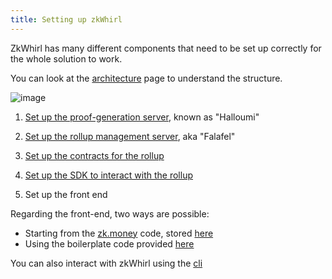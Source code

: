 ```yaml
---
title: Setting up zkWhirl
---
```


ZkWhirl has many different components that need to be set up correctly for the whole solution to work.

You can look at the [architecture](/docs/basics/zkwirl-architecture) page to understand the structure.

![image](/diagram.png)

1. [Set up the proof-generation server](halloumi), known as "Halloumi"

2. [Set up the rollup management server](falafel), aka "Falafel"

3. [Set up the contracts for the rollup](/docs/contracts/getting-started-rollup)

4. [Set up the SDK to interact with the rollup](/docs/sdk/setup)

5. Set up the front end

Regarding the front-end, two ways are possible: 

- Starting from the [zk.money](https://zk.money/) code, stored [here](https://github.com/AztecProtocol/zk-money)
- Using the boilerplate code provided [here](https://github.com/AztecProtocol/aztec-frontend-boilerplate)

You can also interact with zkWhirl using the [cli](/docs/sdk/cli)
